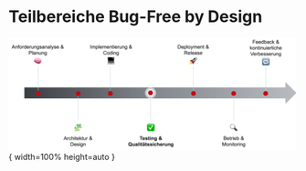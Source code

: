 # Teilbereiche Bug-Free by Design

![KI](images/teilbereiche-bug-free.png){ width=100% height=auto }

